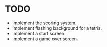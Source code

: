 # TODO
* Implement the scoring system.
* Implement flashing background for a tetris.
* Implement a start screen.
* Implement a game over screen.